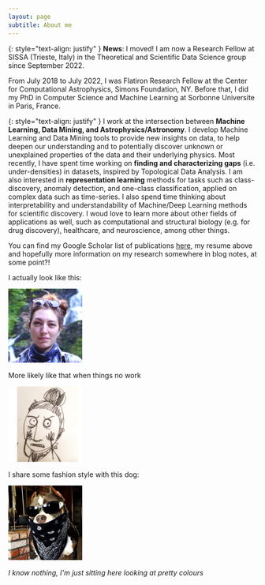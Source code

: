 ```yaml
---
layout: page
subtitle: About me
---
```

{: style="text-align: justify" }
**News**: I moved! I am now a Research Fellow at SISSA (Trieste, Italy) in the Theoretical and Scientific Data Science group since September 2022.

From July 2018 to July 2022, I was Flatiron Research Fellow at the Center for Computational Astrophysics, Simons Foundation, NY. Before that, I did my PhD in Computer Science and Machine Learning at Sorbonne Universite in Paris, France.


{: style="text-align: justify" }
I work at the intersection between **Machine Learning, Data Mining, and Astrophysics/Astronomy**. I develop Machine Learning and Data Mining tools to provide new insights on data, to help deepen our understanding and to potentially discover unknown or unexplained properties of the data and their underlying physics. Most recently, I have spent time working on **finding and characterizing gaps** (i.e. under-densities) in datasets, inspired by Topological Data Analysis. I am also interested in **representation learning** methods for tasks such as class-discovery, anomaly detection, and one-class classification, applied on complex data such as time-series. I also spend time thinking about interpretability and understandability of Machine/Deep Learning methods for scientific discovery.
I woud love to learn more about other fields of applications as well, such as computational and structural biology (e.g. for drug discovery), healthcare, and neuroscience, among other things.



You can find my Google Scholar list of publications [here](https://scholar.google.com/citations?user=zUNlxp4AAAAJ&hl=en%), my resume above and hopefully more information on my research somewhere in blog notes, at some point?! 

I actually look like this: 

<img src="/assets/img/contardo_pp.png" width="150">


More likely like that when things no work

<img src="/assets/img/gaby2.png" width="150">

I share some fashion style with this dog: 

<img src="/assets/img/dog.png" width="150">



_I know nothing, I'm just sitting here looking at pretty colours_
